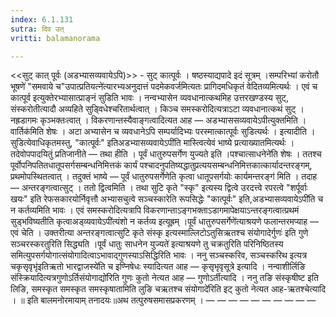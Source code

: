 ```yaml
---
index: 6.1.131
sutra: दिव उत्‌
vritti: balamanorama

---
```

<<सुट् कात् पूर्वः (अडभ्यासव्यवायेऽपि)>> - सुट् कात्पूर्वः । षष्ठस्याद्यपादे इदं सूत्रम् ।सम्परिभ्यां करोतौ भूषणे॑ "समवाये च"उपात्प्रतियत्ने॑त्यारभ्यअनुदात्तं पदमेकवर्जमित्यतः प्रागिदमधिकृतं वेदितव्यमित्यर्थः । एवं च कात्पूर्व इत्युक्तेरभ्यासात्प्राङ्नं सुडिति भावः । नन्वभ्यासेन व्यवधानात्कथमिह उत्तरखण्डस्य सुट्, संस्करोतीत्यादौ अव्यहिते सुड्विधेश्चरितार्थत्वात् । किञ्च समस्करोदित्यत्राऽटा व्यवधानात्कथं सुट् । नह्रडागमः कृञ्भक्तःत्वात् । विकरणान्तस्यैवाङ्गत्वादित्यत आह —  अडभ्याससव्यवायेऽपीत्युक्तमिति ।वार्तिक॑मिति शेषः । अटा अभ्यासेन च व्यवधानेऽपि सम्पर्यादिभ्यः परस्मात्कात्पूर्वः सुडित्यर्थः । इत्यादीति । सुडित्येवाधिकृतमस्तु, "कात्पूर्वः" इतिअडभ्यासव्यवायेऽपी॑ति मास्त्वित्येवं भाष्ये प्रत्याख्यातमित्यर्थः । तदेवोपपादयितुं प्रतिजानीते  —  तथा हीति । पूर्वं धातुरुपसर्गेण युज्यते इति ।पश्चात्साधनेने॑ति शेषः । ततश्च पूर्वोपनिपतितधातूपसर्गसम्बन्धनिमित्तकं कार्यं पश्चादनुपतिष्यद्धातुप्रत्ययसम्बन्धनिमित्तकात्कार्यादन्तरङ्गम्, प्रथमोपस्थितत्वात् । तदुक्तं भाष्ये — पूर्वं धातुरुपसर्गेणेति कृत्वा धातूपसर्गयोः कार्यमन्तरङ्ग॑ मिति । तदाह  —  अन्तरङ्गत्वात्सुट् । ततो द्वित्वमिति । तथा सुटि कृते "स्कृ" इत्यस्य द्वित्वे उरदत्त्वे रपरत्वे "शर्पूर्वाः खयः" इति रेफसकारयोर्निवृत्तौ अभ्यासचुत्वे सञ्चस्कारेति रूपसिद्धेः "कात्पूर्वः" इति,अडभ्यासव्यवायेऽपी॑ति च न कर्तव्यमिति भावः । एवं समस्करोदित्यत्रापि विकरणान्ताऽङ्गभक्ताऽडागमापेक्षयाऽन्तरङ्गत्वात्प्रथमं सुड्भविष्यतीति कृत्वाअड्व्यवायेऽपी॑त्यंशो न कर्तव्य इत्यूह्रम् ।पूर्वं धातुरुपसर्गेणे॑त्याश्रयणे फलान्तरमप्याह  —  एवं चेति । उक्तरीत्या अन्तरङ्गत्वात्सुटि कृते संस्कृ इत्यस्माल्लिटोऽतुसिऋतश्च संयोगादेर्गुणः॑ इति गुणे सञ्चरस्करतुरिति सिद्ध्यति ।पूर्वं धातुः साधनेन युज्यते॑ इत्याश्रयणे तु चक्रतुरिति परिनिष्ठितस्य समित्युपसर्गयोगात्संयोगादित्वाऽभावाद्गुणस्याऽसिद्धिरिति भावः । ननु सञ्चस्करिव, सञ्चस्करिथ इत्यत्र चकृसृवृभृ॑इतिऋतो भारद्वाजस्ये॑ति च इण्निषेधः स्यादित्यत आह —  कृसृभृवृसूत्रे इत्यादि । नन्वाशीर्लिङि संस्क्रियादित्यत्रगुणोऽर्तिसंयोगाद्यो॑रिति गुणः कुतो नेत्यत आह —  गुणोऽर्तीत्यादि । ननु तङि संस्कृषीष्ट इति लिङि, समस्कृत समस्कृत समस्कृषातामिति लुङि चऋतश्च संयोगादे॑रिति इट् कुतो नेत्यत आह-ऋतश्चेत्यादि । ॥ इति बालमनोरमायाम् तनादयः॥अथ तत्पुरुषसमासप्रकरणम् । —  —  —  —  —  —  —  —  —  — 